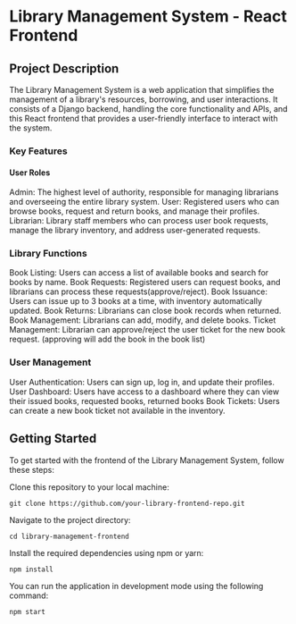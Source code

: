 # Library Management System - React Frontend


## Project Description

The Library Management System is a web application that simplifies the management of a library's resources, borrowing, and user interactions. It consists of a Django backend, handling the core functionality and APIs, and this React frontend that provides a user-friendly interface to interact with the system.

### Key Features
#### User Roles
Admin: The highest level of authority, responsible for managing librarians and overseeing the entire library system.
User: Registered users who can browse books, request and return books, and manage their profiles.
Librarian: Library staff members who can process user book requests, manage the library inventory, and address user-generated requests.

### Library Functions
Book Listing: Users can access a list of available books and search for books by name.
Book Requests: Registered users can request books, and librarians can process these requests(approve/reject).
Book Issuance: Users can issue up to 3 books at a time, with inventory automatically updated.
Book Returns: Librarians can close book records when returned.
Book Management: Librarians can add, modify, and delete books.
Ticket Management: Librarian can approve/reject the user ticket for the new book request. (approving will add the book in the book list)

### User Management
User Authentication: Users can sign up, log in, and update their profiles.
User Dashboard: Users have access to a dashboard where they can view their issued books, requested books, returned books
Book Tickets: Users can create a new book ticket not available in the inventory.


## Getting Started
To get started with the frontend of the Library Management System, follow these steps:

Clone this repository to your local machine:

`git clone https://github.com/your-library-frontend-repo.git`

Navigate to the project directory:

`cd library-management-frontend`

Install the required dependencies using npm or yarn:

`npm install`

You can run the application in development mode using the following command:

`npm start`
